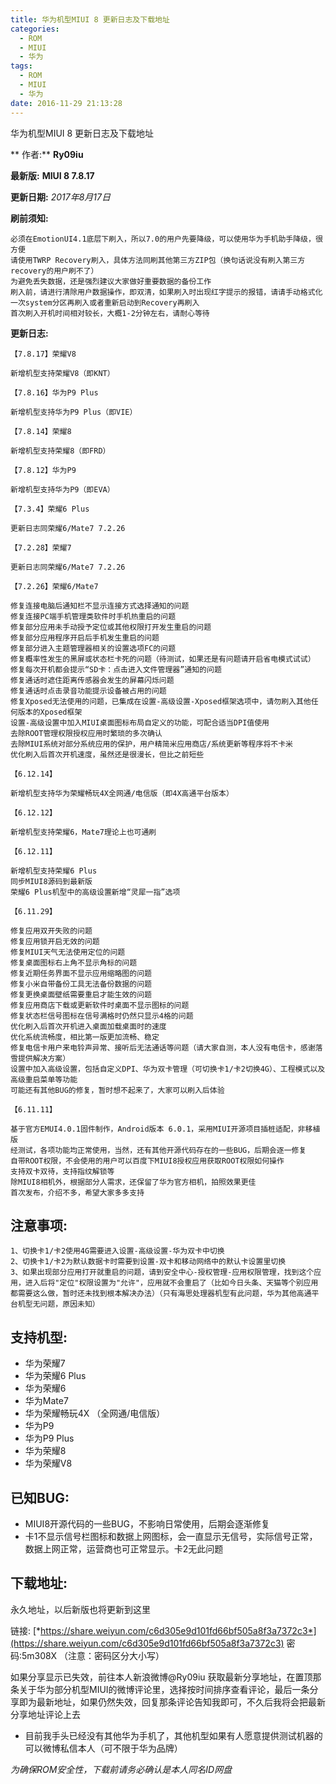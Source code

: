 ```yaml
---
title: 华为机型MIUI 8 更新日志及下载地址
categories:
  - ROM
  - MIUI
  - 华为
tags:
  - ROM
  - MIUI
  - 华为
date: 2016-11-29 21:13:28
---
```

华为机型MIUI 8 更新日志及下载地址

** 作者:**  **Ry09iu**

**最新版:** **MIUI 8 7.8.17**

**更新日期:** *2017年8月17日*
<!-- more -->

**刷前须知:**
```
必须在EmotionUI4.1底层下刷入，所以7.0的用户先要降级，可以使用华为手机助手降级，很方便
请使用TWRP Recovery刷入，具体方法同刷其他第三方ZIP包（换句话说没有刷入第三方recovery的用户刷不了）
为避免丢失数据，还是强烈建议大家做好重要数据的备份工作
刷入前，请进行清除用户数据操作，即双清，如果刷入时出现红字提示的报错，请请手动格式化一次system分区再刷入或者重新启动到Recovery再刷入
首次刷入开机时间相对较长，大概1-2分钟左右，请耐心等待
```
**更新日志:**
```
【7.8.17】荣耀V8

新增机型支持荣耀V8（即KNT）

【7.8.16】华为P9 Plus

新增机型支持华为P9 Plus（即VIE）

【7.8.14】荣耀8

新增机型支持荣耀8（即FRD）

【7.8.12】华为P9

新增机型支持华为P9（即EVA）

【7.3.4】荣耀6 Plus

更新日志同荣耀6/Mate7 7.2.26

【7.2.28】荣耀7

更新日志同荣耀6/Mate7 7.2.26

【7.2.26】荣耀6/Mate7

修复连接电脑后通知栏不显示连接方式选择通知的问题
修复连接PC端手机管理类软件时手机热重启的问题
修复部分应用未手动授予定位或其他权限打开发生重启的问题
修复部分应用程序开启后手机发生重启的问题
修复部分进入主题管理器相关的设置选项FC的问题
修复概率性发生的黑屏或状态栏卡死的问题（待测试，如果还是有问题请开启省电模式试试）
修复每次开机都会提示“SD卡：点击进入文件管理器”通知的问题
修复通话时遮住距离传感器会发生的屏幕闪烁问题
修复通话时点击录音功能提示设备被占用的问题
修复Xposed无法使用的问题，已集成在设置-高级设置-Xposed框架选项中，请勿刷入其他任何版本的Xposed框架
设置-高级设置中加入MIUI桌面图标布局自定义的功能，可配合适当DPI值使用
去除ROOT管理权限授权应用时繁琐的多次确认
去除MIUI系统对部分系统应用的保护，用户精简米应用商店/系统更新等程序将不卡米
优化刷入后首次开机速度，虽然还是很漫长，但比之前短些

【6.12.14】

新增机型支持华为荣耀畅玩4X全网通/电信版（即4X高通平台版本）

【6.12.12】

新增机型支持荣耀6，Mate7理论上也可通刷

【6.12.11】

新增机型支持荣耀6 Plus
同步MIUI8源码到最新版
荣耀6 Plus机型中的高级设置新增“灵犀一指”选项

【6.11.29】

修复应用双开失败的问题
修复应用锁开启无效的问题
修复MIUI天气无法使用定位的问题
修复桌面图标右上角不显示角标的问题
修复近期任务界面不显示应用缩略图的问题
修复小米自带备份工具无法备份数据的问题
修复更换桌面壁纸需要重启才能生效的问题
修复应用商店下载或更新软件时桌面不显示图标的问题
修复状态栏信号图标在信号满格时仍然只显示4格的问题
优化刷入后首次开机进入桌面加载桌面时的速度
优化系统流畅度，相比第一版更加流畅、稳定
修复电信卡用户来电铃声异常、接听后无法通话等问题（请大家自测，本人没有电信卡，感谢落雪提供解决方案）
设置中加入高级设置，包括自定义DPI、华为双卡管理（可切换卡1/卡2切换4G）、工程模式以及高级重启菜单等功能
可能还有其他BUG的修复，暂时想不起来了，大家可以刷入后体验

【6.11.11】

基于官方EMUI4.0.1固件制作，Android版本 6.0.1，采用MIUI开源项目插桩适配，非移植版
经测试，各项功能均正常使用，当然，还有其他开源代码存在的一些BUG，后期会逐一修复
自带ROOT权限，不会使用的用户可以百度下MIUI8授权应用获取ROOT权限如何操作
支持双卡双待，支持指纹解锁等
除MIUI8相机外，根据部分人需求，还保留了华为官方相机，拍照效果更佳
首次发布，介绍不多，希望大家多多支持
```
**注意事项:**
---
```
1、切换卡1/卡2使用4G需要进入设置-高级设置-华为双卡中切换
2、切换卡1/卡2为默认数据卡时需要到设置-双卡和移动网络中的默认卡设置里切换
3、如果出现部分应用打开就重启的问题，请到安全中心-授权管理-应用权限管理，找到这个应用，进入后将"定位"权限设置为"允许"，应用就不会重启了（比如今日头条、天猫等个别应用都需要这么做，暂时还未找到根本解决办法）（只有海思处理器机型有此问题，华为其他高通平台机型无问题，原因未知）
```
**支持机型:**
---
- 华为荣耀7
- 华为荣耀6 Plus
- 华为荣耀6
- 华为Mate7
- 华为荣耀畅玩4X （全网通/电信版）
- 华为P9
- 华为P9 Plus
- 华为荣耀8
- 华为荣耀V8

**已知BUG:**
---
- MIUI8开源代码的一些BUG，不影响日常使用，后期会逐渐修复
- 卡1不显示信号栏图标和数据上网图标，会一直显示无信号，实际信号正常，数据上网正常，运营商也可正常显示。卡2无此问题

**下载地址:**
---
永久地址，以后新版也将更新到这里

链接: [*https://share.weiyun.com/c6d305e9d101fd66bf505a8f3a7372c3*](https://share.weiyun.com/c6d305e9d101fd66bf505a8f3a7372c3) 密码:5m308X （注意：密码区分大小写）

如果分享显示已失效，前往本人新浪微博@Ry09iu 获取最新分享地址，在置顶那条关于华为部分机型MIUI的微博评论里，选择按时间排序查看评论，最后一条分享即为最新地址，如果仍然失效，回复那条评论告知我即可，不久后我将会把最新分享地址评论上去

- 目前我手头已经没有其他华为手机了，其他机型如果有人愿意提供测试机器的可以微博私信本人（可不限于华为品牌）

*为确保ROM安全性，下载前请务必确认是本人同名ID网盘*

